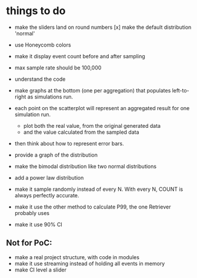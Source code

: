 # things to do

- make the sliders land on round numbers
  [x] make the default distribution 'normal'
- use Honeycomb colors
- make it display event count before and after sampling
- max sample rate should be 100,000

- understand the code

- make graphs at the bottom (one per aggregation) that populates left-to-right as simulations run.
- each point on the scatterplot will represent an aggregated result for one simulation run.
  - plot both the real value, from the original generated data
  - and the value calculated from the sampled data
- then think about how to represent error bars.

- provide a graph of the distribution
- make the bimodal distribution like two normal distributions
- add a power law distribution
- make it sample randomly instead of every N. With every N, COUNT is always perfectly accurate.
- make it use the other method to calculate P99, the one Retriever probably uses
- make it use 90% CI

## Not for PoC:

- make a real project structure, with code in modules
- make it use streaming instead of holding all events in memory
- make CI level a slider
